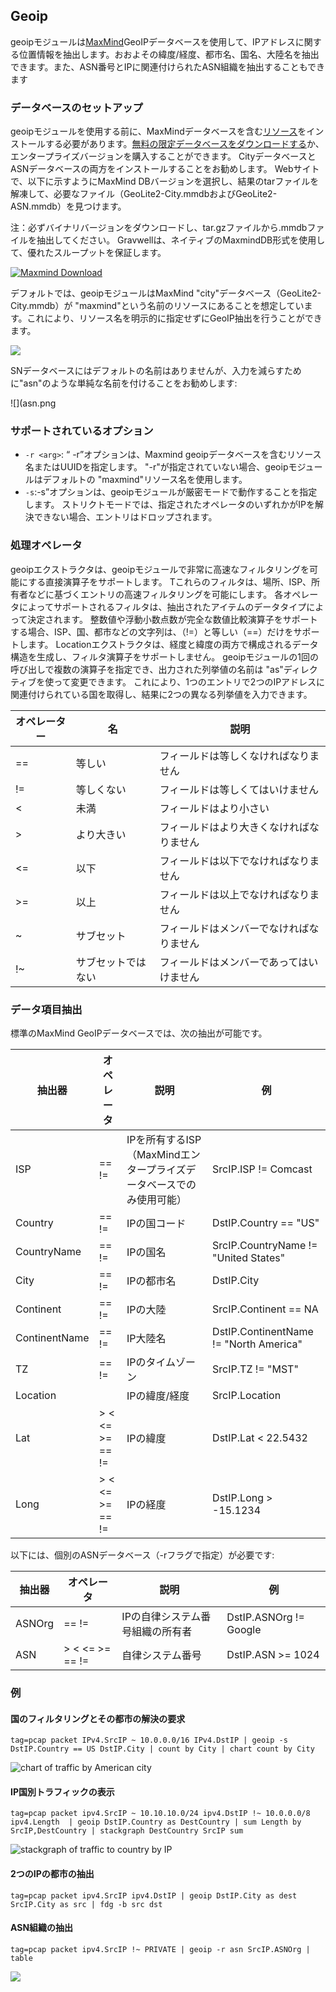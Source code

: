 ## Geoip

geoipモジュールは[MaxMind](https://maxmind.com/)GeoIPデータベースを使用して、IPアドレスに関する位置情報を抽出します。おおよその緯度/経度、都市名、国名、大陸名を抽出できます。また、ASN番号とIPに関連付けられたASN組織を抽出することもできます

### データベースのセットアップ

geoipモジュールを使用する前に、MaxMindデータベースを含む[リソース](#!resources/resources.md)をインストールする必要があります。[無料の限定データベースをダウンロードする](https://dev.maxmind.com/geoip/geoip2/geolite2/)か、エンタープライズバージョンを購入することができます。 CityデータベースとASNデータベースの両方をインストールすることをお勧めします。 Webサイトで、以下に示すようにMaxMind DBバージョンを選択し、結果のtarファイルを解凍して、必要なファイル（GeoLite2-City.mmdbおよびGeoLite2-ASN.mmdb）を見つけます。

注：必ずバイナリバージョンをダウンロードし、tar.gzファイルから.mmdbファイルを抽出してください。 Gravwellは、ネイティブのMaxmindDB形式を使用して、優れたスループットを保証します。

[![Maxmind Download](download.png "Example download options")](https://dev.maxmind.com/geoip/geoip2/geolite2/)

デフォルトでは、geoipモジュールはMaxMind "city"データベース（GeoLite2-City.mmdb）が "maxmind"という名前のリソースにあることを想定しています。これにより、リソース名を明示的に指定せずにGeoIP抽出を行うことができます。

![](maxmind.png)

SNデータベースにはデフォルトの名前はありませんが、入力を減らすために"asn"のような単純な名前を付けることをお勧めします:

![](asn.png

### サポートされているオプション

* `-r <arg>`: “ -r”オプションは、Maxmind geoipデータベースを含むリソース名またはUUIDを指定します。  "-r"が指定されていない場合、geoipモジュールはデフォルトの "maxmind"リソース名を使用します。
* `-s`:-s”オプションは、geoipモジュールが厳密モードで動作することを指定します。  ストリクトモードでは、指定されたオペレータのいずれかがIPを解決できない場合、エントリはドロップされます。

### 処理オペレータ

geoipエクストラクタは、geoipモジュールで非常に高速なフィルタリングを可能にする直接演算子をサポートします。  Tこれらのフィルタは、場所、ISP、所有者などに基づくエントリの高速フィルタリングを可能にします。  各オペレータによってサポートされるフィルタは、抽出されたアイテムのデータタイプによって決定されます。  整数値や浮動小数点数が完全な数値比較演算子をサポートする場合、ISP、国、都市などの文字列は、（!=）と等しい（==）だけをサポートします。  Locationエクストラクタは、経度と緯度の両方で構成されるデータ構造を生成し、フィルタ演算子をサポートしません。  geoipモジュールの1回の呼び出しで複数の演算子を指定でき、出力された列挙値の名前は "as"ディレクティブを使って変更できます。  これにより、1つのエントリで2つのIPアドレスに関連付けられている国を取得し、結果に2つの異なる列挙値を入力できます。

| オペレーター | 名 | 説明
|----------|------|-------------
| == | 等しい | フィールドは等しくなければなりません
| != | 等しくない | フィールドは等しくてはいけません
| < | 未満 | フィールドはより小さい
| > | より大きい | フィールドはより大きくなければなりません
| <= | 以下 | フィールドは以下でなければなりません
| >= | 以上 | フィールドは以上でなければなりません
| ~ | サブセット | フィールドはメンバーでなければなりません
| !~ | サブセットではない | フィールドはメンバーであってはいけません

### データ項目抽出

標準のMaxMind GeoIPデータベースでは、次の抽出が可能です。

| 抽出器 | オペレータ | 説明 | 例 
|-----------|-----------|-------------|----------
| ISP | == != | IPを所有するISP（MaxMindエンタープライズデータベースでのみ使用可能） | SrcIP.ISP != Comcast
| Country | == != | IPの国コード | DstIP.Country == "US"
| CountryName | == != | IPの国名 | SrcIP.CountryName != "United States"
| City |  == != | IPの都市名 | DstIP.City
| Continent |  == != | IPの大陸| SrcIP.Continent == NA
| ContinentName |  == != | IP大陸名 | DstIP.ContinentName != "North America"
| TZ |  == != | IPのタイムゾーン | SrcIP.TZ != "MST"
| Location |  | IPの緯度/経度 | SrcIP.Location
| Lat | > < <= >= == != | IPの緯度 | DstIP.Lat < 22.5432
| Long |  > < <= >= == != | IPの経度 | DstIP.Long > -15.1234

以下には、個別のASNデータベース（-rフラグで指定）が必要です:

| 抽出器 | オペレータ | 説明 | 例 
|-----------|-----------|-------------|----------
| ASNOrg |  == != | IPの自律システム番号組織の所有者 | DstIP.ASNOrg != Google
| ASN |  > < <= >= == != |  自律システム番号 | DstIP.ASN >= 1024


### 例

#### 国のフィルタリングとその都市の解決の要求

```
tag=pcap packet IPv4.SrcIP ~ 10.0.0.0/16 IPv4.DstIP | geoip -s DstIP.Country == US DstIP.City | count by City | chart count by City
```

![chart of traffic by American city](chartByCity.png)

#### IP国別トラフィックの表示

```
tag=pcap packet ipv4.SrcIP ~ 10.10.10.0/24 ipv4.DstIP !~ 10.0.0.0/8 ipv4.Length  | geoip DstIP.Country as DestCountry | sum Length by SrcIP,DestCountry | stackgraph DestCountry SrcIP sum
```

![stackgraph of traffic to country by IP](stackgraphByCountry.png)

#### 2つのIPの都市の抽出

```
tag=pcap packet ipv4.SrcIP ipv4.DstIP | geoip DstIP.City as dest SrcIP.City as src | fdg -b src dst
```

#### ASN組織の抽出

```
tag=pcap packet ipv4.SrcIP !~ PRIVATE | geoip -r asn SrcIP.ASNOrg | table
```

![](asnorg.png)

